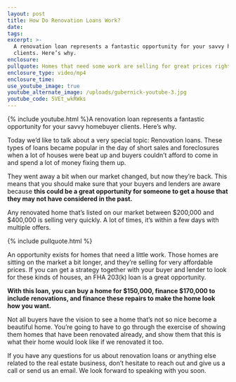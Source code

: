 ```yaml
---
layout: post
title: How Do Renovation Loans Work?
date:
tags:
excerpt: >-
  A renovation loan represents a fantastic opportunity for your savvy homebuyer
  clients. Here’s why.
enclosure:
pullquote: Homes that need some work are selling for great prices right now.
enclosure_type: video/mp4
enclosure_time:
use_youtube_image: true
youtube_alternate_image: /uploads/gubernick-youtube-3.jpg
youtube_code: 5VEt_wkRWks
---
```


{% include youtube.html %}A renovation loan represents a fantastic opportunity for your savvy homebuyer clients. Here’s why.

Today we’d like to talk about a very special topic: Renovation loans. These types of loans became popular in the day of short sales and foreclosures when a lot of houses were beat up and buyers couldn’t afford to come in and spend a lot of money fixing them up.

They went away a bit when our market changed, but now they’re back. This means that you should make sure that your buyers and lenders are aware because **this could be a great opportunity for someone to get a house that they may not have considered in the past.&nbsp;**

Any renovated home that’s listed on our market between $200,000 and $400,000 is selling very quickly. A lot of times, it’s within a few days with multiple offers.

{% include pullquote.html %}

An opportunity exists for homes that need a little work. Those homes are sitting on the market a bit longer, and they’re selling for very affordable prices. If you can get a strategy together with your buyer and lender to look for these kinds of houses, an FHA 203(k) loan is a great opportunity.

**With this loan, you can buy a home for $150,000, finance $170,000 to include renovations, and finance these repairs to make the home look how you want.**

Not all buyers have the vision to see a home that’s not so nice become a beautiful home. You’re going to have to go through the exercise of showing them homes that have been renovated already, and show them that this is what their home would look like if we renovated it too.

If you have any questions for us about renovation loans or anything else related to the real estate business, don’t hesitate to reach out and give us a call or send us an email. We look forward to speaking with you soon.